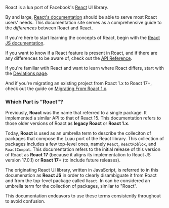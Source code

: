 Roact is a lua port of Facebook's [React](https://reactjs.org) UI library.

By and large, [React's documentation](https://reactjs.org/docs/getting-started.html) should be able to serve most Roact users' needs. This documentation site serves as a comprehensive guide to the _differences_ between Roact and React.

If you're here to start learning the concepts of React, begin with the [React JS documentation](https://reactjs.org/docs/getting-started.html).

If you want to know if a React feature is present in Roact, and if there are any differences to be aware of, check out the [API Reference](api-reference/react.md).

If you're familiar wtih React and want to learn where Roact differs, start with the [Deviations page](deviations.md).

And if you're migrating an existing project from Roact 1.x to Roact 17+, check out the guide on [Migrating From Roact 1.x](migrating-from-roact-1x.md).

### Which Part is "Roact"?

Previously, **Roact** was the name that referred to a single package. It implemented a similar API to that of React 15. This documentation refers to those older versions of Roact as **legacy Roact** or **Roact 1.x**.

Today, **Roact** is used as an umbrella term to describe the colleciton of packages that compose the Luau port of the React library. This collection of packages includes a few top-level ones, namely `React`, `ReactRoblox`, and `RoactCompat`. This documentation refers to the initial release of this version of Roact as **Roact 17** (because it aligns its implementation to React JS version 17.0.1) or **Roact 17+** (to include future releases).

The originating React UI library, written in JavaScript, is referred to in this documenation as **React JS** in order to clearly disambiguate it from Roact and from the top-level package called `React`. In can be considered an umbrella term for the collection of packages, similar to "Roact".

This documentation endeavors to use these terms consistently throughout to avoid confusion.
